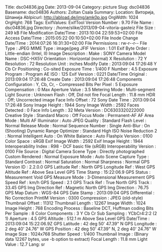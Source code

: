 Title: dsc04836.jpg
Date: 2013-09-04
Category: picture
Slug: dsc04836
Basename: dsc04836
Authors: Zoltan Csala
Summary:
Location: Виторија, Шпанија
Ablpicurl: http://abload.de/img/amk0p.jpg
OrgWdth: 1024
OrgHght: 768
Tags:
ExifValues: ExifTool Version Number : 9.70
            File Name : dsc04836.jpg
            Directory : /home/slike/2013/09-04-vitoria-gasteiz
            File Size : 249 kB
            File Modification Date/Time : 2013:10:04 22:59:53+02:00
            File Access Date/Time : 2015:05:22 00:10:50+02:00
            File Inode Change Date/Time : 2014:07:26 16:31:30+02:00
            File Permissions : rw-r--r--
            File Type : JPEG
            MIME Type : image/jpeg
            JFIF Version : 1.01
            Exif Byte Order : Little-endian (Intel, II)
            Image Description :
            Make : SONY
            Camera Model Name : DSC-HX5V
            Orientation : Horizontal (normal)
            X Resolution : 72
            Y Resolution : 72
            Resolution Unit : inches
            Modify Date : 2013:09:04 17:26:48
            Y Cb Cr Positioning : Co-sited
            Exposure Time : 1/400
            F Number : 4.5
            Exposure Program : Program AE
            ISO : 125
            Exif Version : 0221
            Date/Time Original : 2013:09:04 17:26:48
            Create Date : 2013:09:04 17:26:48
            Components Configuration : Y, Cb, Cr, -
            Compressed Bits Per Pixel : 5
            Exposure Compensation : 0
            Max Aperture Value : 3.5
            Metering Mode : Multi-segment
            Light Source : Unknown
            Flash : Off, Did not fire
            Focal Length : 11.8 mm
            HDR : Off; Uncorrected image
            Face Info Offset : 72
            Sony Date Time : 2013:09:04 17:26:48
            Sony Image Height : 1944
            Sony Image Width : 2592
            Faces Detected : 0
            Face Info Length : 32
            Meta Version : DC6303320222000
            Creative Style : Standard
            Macro : Off
            Focus Mode : Permanent-AF
            AF Area Mode : Multi
            AF Illuminator : Auto
            JPEG Quality : Standard
            Flash Level : Normal
            Release Mode : Normal
            Sequence Number : Single
            Anti-Blur : On (Shooting)
            Dynamic Range Optimizer : Standard
            High ISO Noise Reduction 2 : Normal
            Intelligent Auto : On
            White Balance : Auto
            Flashpix Version : 0100
            Color Space : sRGB
            Exif Image Width : 2592
            Exif Image Height : 1944
            Interoperability Index : R98 - DCF basic file (sRGB)
            Interoperability Version : 0100
            File Source : Digital Camera
            Scene Type : Directly photographed
            Custom Rendered : Normal
            Exposure Mode : Auto
            Scene Capture Type : Standard
            Contrast : Normal
            Saturation : Normal
            Sharpness : Normal
            GPS Version ID : 2.2.0.0
            GPS Latitude Ref : North
            GPS Longitude Ref : West
            GPS Altitude Ref : Above Sea Level
            GPS Time Stamp : 15:22:06.9
            GPS Status : Measurement Void
            GPS Measure Mode : 3-Dimensional Measurement
            GPS Speed Ref : km/h
            GPS Speed : 2.1
            GPS Track Ref : True North
            GPS Track : 33.45
            GPS Img Direction Ref : Magnetic North
            GPS Img Direction : 76.75
            GPS Map Datum : WGS-84
            GPS Date Stamp : 2013:09:04
            GPS Differential : No Correction
            PrintIM Version : 0300
            Compression : JPEG (old-style)
            Thumbnail Offset : 11312
            Thumbnail Length : 12267
            Image Width : 1024
            Image Height : 768
            Encoding Process : Baseline DCT, Huffman coding
            Bits Per Sample : 8
            Color Components : 3
            Y Cb Cr Sub Sampling : YCbCr4:2:2 (2 1)
            Aperture : 4.5
            GPS Altitude : 512.1 m Above Sea Level
            GPS Date/Time : 2013:09:04 15:22:06.9Z
            GPS Latitude : 42 deg 50' 47.39" N
            GPS Longitude : 2 deg 40' 24.76" W
            GPS Position : 42 deg 50' 47.39" N, 2 deg 40' 24.76" W
            Image Size : 1024x768
            Shutter Speed : 1/400
            Thumbnail Image : (Binary data 12267 bytes, use -b option to extract)
            Focal Length : 11.8 mm
            Light Value : 12.7
Lang: sr

